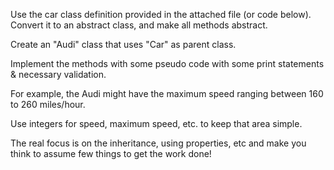 Use the car class definition provided in the attached file (or code below). Convert it to an abstract class, and make all methods abstract.

Create an "Audi" class that uses "Car" as parent class.

Implement the methods with some pseudo code with some print statements & necessary validation.

For example, the Audi might have the maximum speed ranging between 160 to 260 miles/hour.

Use integers for speed, maximum speed, etc. to keep that area simple.

The real focus is on the inheritance, using properties, etc and make you think to assume few things to get the work done!